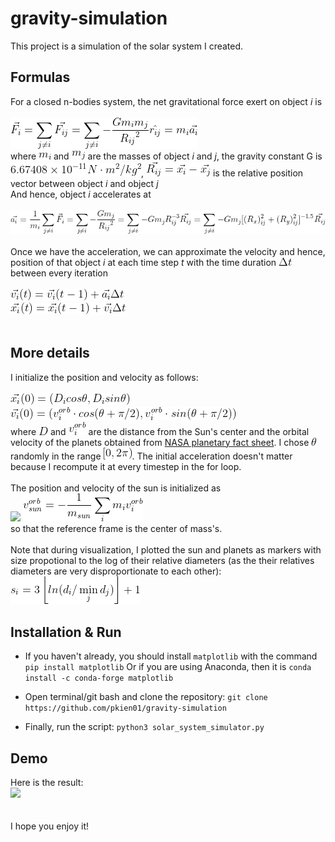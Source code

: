 # gravity-simulation

This project is a simulation of the solar system I created.

## Formulas
For a closed n-bodies system, the net gravitational force exert on object *i* is
<br/><br/>
<img src="formulas/force.gif">
<br/>
where ![](formulas/m_i.gif) and ![](formulas/m_j.gif) are the masses of object *i* and *j*,  the gravity constant G is <img src="formulas/G.gif">, <img src="formulas/r.gif"> is the relative position vector between object *i* and object *j*
<br/>
And hence, object *i* accelerates at 
<br/><br/>
<img src="formulas/acc.gif"> 
<br/><br/>
Once we have the acceleration, we can approximate the velocity and hence, position of that object *i* at each time step *t* with the time duration <img src="formulas/dt.gif"> 
between every iteration
<br/><br/> 
<img src="formulas/vel.gif">
<br>
<img src="formulas/pos.gif">
<br/><br/>
## More details 

I initialize the position and velocity as follows:
<br/><br/>
<img src="formulas/x0.gif">
<br/>
<img src="formulas/v0.gif">
<br/>
where <img src="formulas/D.gif"> and <img src="formulas/vi_orb.gif"> are the distance from the Sun's center and the orbital velocity of the planets obtained from [NASA planetary fact sheet](https://nssdc.gsfc.nasa.gov/planetary/factsheet/). I chose <img src="formulas/theta.gif"> randomly in the range <img src="formulas/02pi.gif">. The initial acceleration doesn't matter because I recompute it at every timestep in the for loop. 
<br/><br/>
The position and velocity of the sun is initialized as
<br/>
<img src="https://www.HostMath.com/Show.aspx?Code=x_%7Bsun%7D%20%3D%20-%5Cfrac%7B1%7D%7Bm_%7Bsun%7D%7Dm_i%5Cvec%7Bx_i%7D">
<img src="formulas/vorb_sun.gif"> 
<br/>so that the reference frame is the center of mass's.
<br/><br/>
Note that during visualization, I plotted the sun and planets as markers with size propotional to the log of their relative diameters (as the their relatives diameters are very disproportionate to each other):
<br/>
<img src="formulas/s.gif">
<br/>

## Installation & Run

- If you haven't already, you should install ```matplotlib``` with the command
```pip install matplotlib```
Or if you are using Anaconda, then it is 
```conda install -c conda-forge matplotlib```

- Open terminal/git bash and clone the repository:
```git clone https://github.com/pkien01/gravity-simulation```
- Finally, run the script: ```python3 solar_system_simulator.py```

## Demo
Here is the result:
<br/>
<img src="https://github.com/pkien01/gravity-simulation/blob/master/solar_system.gif">
<br/><br/><br/>
I hope you enjoy it!

